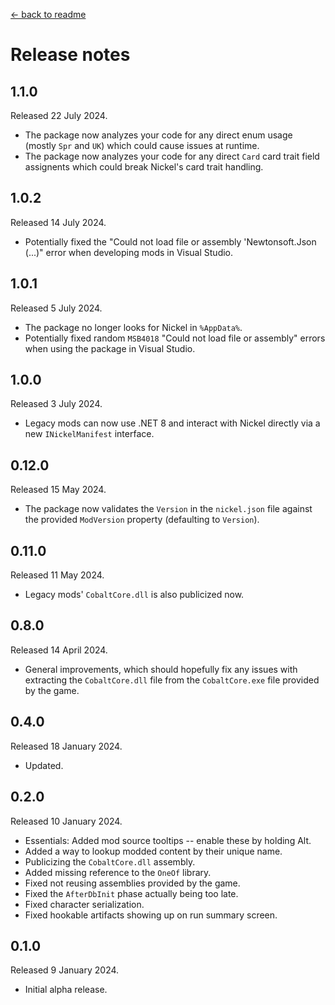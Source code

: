 [← back to readme](README.md)

# Release notes

## 1.1.0
Released 22 July 2024.

* The package now analyzes your code for any direct enum usage (mostly `Spr` and `UK`) which could cause issues at runtime.
* The package now analyzes your code for any direct `Card` card trait field assignents which could break Nickel's card trait handling.

## 1.0.2
Released 14 July 2024.

* Potentially fixed the "Could not load file or assembly 'Newtonsoft.Json (...)" error when developing mods in Visual Studio.

## 1.0.1
Released 5 July 2024.

* The package no longer looks for Nickel in `%AppData%`.
* Potentially fixed random `MSB4018` "Could not load file or assembly" errors when using the package in Visual Studio.

## 1.0.0
Released 3 July 2024.

* Legacy mods can now use .NET 8 and interact with Nickel directly via a new `INickelManifest` interface.

## 0.12.0
Released 15 May 2024.

* The package now validates the `Version` in the `nickel.json` file against the provided `ModVersion` property (defaulting to `Version`).

## 0.11.0
Released 11 May 2024.

* Legacy mods' `CobaltCore.dll` is also publicized now.

## 0.8.0
Released 14 April 2024.

* General improvements, which should hopefully fix any issues with extracting the `CobaltCore.dll` file from the `CobaltCore.exe` file provided by the game.

## 0.4.0
Released 18 January 2024.

* Updated.

## 0.2.0
Released 10 January 2024.

* Essentials: Added mod source tooltips -- enable these by holding Alt.
* Added a way to lookup modded content by their unique name.
* Publicizing the `CobaltCore.dll` assembly.
* Added missing reference to the `OneOf` library.
* Fixed not reusing assemblies provided by the game.
* Fixed the `AfterDbInit` phase actually being too late.
* Fixed character serialization.
* Fixed hookable artifacts showing up on run summary screen.

## 0.1.0
Released 9 January 2024.

* Initial alpha release.